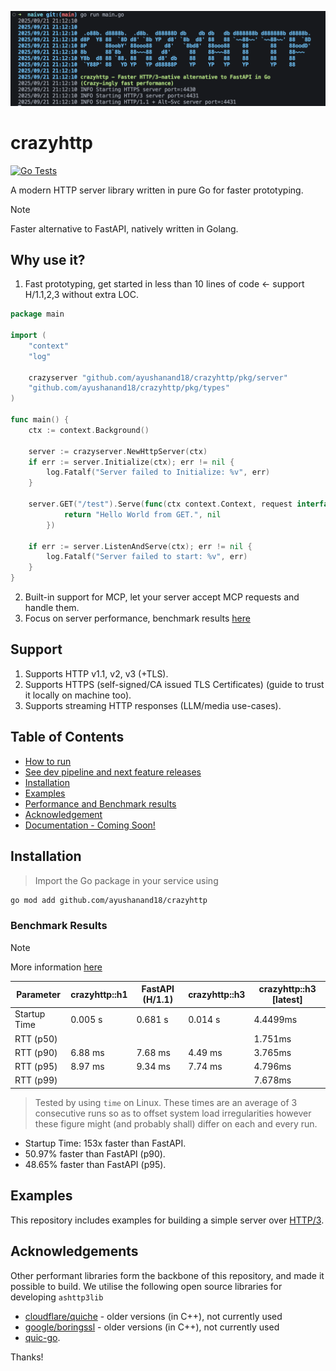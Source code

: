 ![crazyhttp](/assets/logo-startup.png)

# crazyhttp

[![Go Tests](https://github.com/ayushanand18/crazyhttp/actions/workflows/test-examples.yml/badge.svg)](https://github.com/ayushanand18/crazyhttp/actions/workflows/test-examples.yml)

A modern HTTP server library written in pure Go for faster prototyping.

> [!NOTE]
> Faster alternative to FastAPI, natively written in Golang.

## Why use it?
1. Fast prototyping, get started in less than 10 lines of code <- support H/1.1,2,3 without extra LOC.
```go
package main

import (
	"context"
	"log"

	crazyserver "github.com/ayushanand18/crazyhttp/pkg/server"
	"github.com/ayushanand18/crazyhttp/pkg/types"
)

func main() {
	ctx := context.Background()

	server := crazyserver.NewHttpServer(ctx)
	if err := server.Initialize(ctx); err != nil {
		log.Fatalf("Server failed to Initialize: %v", err)
	}

	server.GET("/test").Serve(func(ctx context.Context, request interface{}) (response interface{}, err error) {
			return "Hello World from GET.", nil
		})

	if err := server.ListenAndServe(ctx); err != nil {
		log.Fatalf("Server failed to start: %v", err)
	}
}
```
2. Built-in support for MCP, let your server accept MCP requests and handle them.
3. Focus on server performance, benchmark results [here](#benchmark-results)

## Support
1. Supports HTTP v1.1, v2, v3 (+TLS).
2. Supports HTTPS (self-signed/CA issued TLS Certificates) (guide to trust it locally on machine too).
3. Supports streaming HTTP responses (LLM/media use-cases).

## Table of Contents
+ [How to run](/notes/HOW-TO-RUN.md)
+ [See dev pipeline and next feature releases](/notes/TODO.md)
+ [Installation](#installation)
+ [Examples](/examples/)
+ [Performance and Benchmark results](/Performance.md)
+ [Acknowledgement](#acknowledgements)
+ [Documentation - Coming Soon!](/docs/)

## Installation
> Import the Go package in your service using
```sh
go mod add github.com/ayushanand18/crazyhttp
```

### Benchmark Results
> [!Note]
> More information [here](/notes/PERFORMANCE.md)

Parameter        | crazyhttp::h1   | FastAPI (H/1.1)| crazyhttp::h3  | crazyhttp::h3 [latest]
-----------------|-----------------|----------------|-----------------|---------------------------
Startup Time     | 0.005 s         | 0.681 s        | 0.014 s         | 4.4499ms
RTT (p50)        |                 |                |                 | 1.751ms
RTT (p90)        | 6.88 ms         | 7.68 ms        | 4.49 ms         | 3.765ms
RTT (p95)        | 8.97 ms         | 9.34 ms        | 7.74 ms         | 4.796ms
RTT (p99)        |                 |                |                 | 7.678ms

> Tested by using `time` on Linux. These times are an average of 3 consecutive runs so as to
> offset system load irregularities however these figure might (and probably shall) differ on
> each and every run.

- Startup Time: 153x faster than FastAPI.
- 50.97% faster than FastAPI (p90).
- 48.65% faster than FastAPI (p95).

## Examples
This repository includes examples for building a simple server over [HTTP/3](./examples/naive/main.go).

## Acknowledgements
Other performant libraries form the backbone of this repository, and made it possible to build. We 
utilise the following open source libraries for developing `ashttp3lib`
- [cloudflare/quiche](https://github.com/cloudflare/quiche/) - older versions (in C++), not currently used
- [google/boringssl](https://github.com/google/boringssl/) - older versions (in C++), not currently used
- [quic-go](https://github.com/quic-go).

Thanks!
